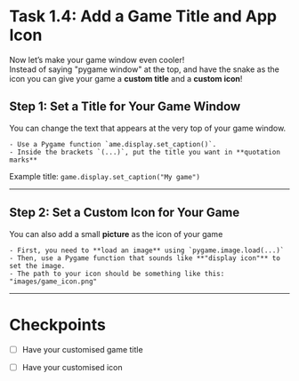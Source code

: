 # Task 1.4: Add a Game Title and App Icon

Now let’s make your game window even cooler!  
Instead of saying "pygame window" at the top, and have the snake as the icon you can give your game a **custom title** and a **custom icon**!

## Step 1: Set a Title for Your Game Window

You can change the text that appears at the very top of your game window.

```Hint:
- Use a Pygame function `ame.display.set_caption()`.
- Inside the brackets `(...)`, put the title you want in **quotation marks**
```

Example title: `game.display.set_caption("My game")`

---

## Step 2: Set a Custom Icon for Your Game

You can also add a small **picture** as the icon of your game

```Hint:
- First, you need to **load an image** using `pygame.image.load(...)`
- Then, use a Pygame function that sounds like **"display icon"** to set the image.
- The path to your icon should be something like this: "images/game_icon.png"
```
---

# Checkpoints

- [ ] Have your customised game title

- [ ] Have your customised icon
